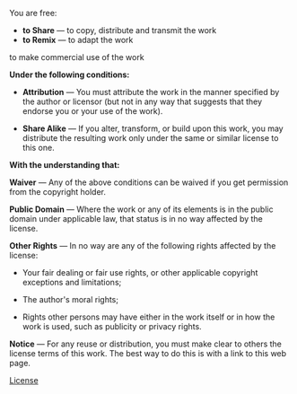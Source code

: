 You are free:

 - **to Share** — to copy, distribute and transmit the work
 - **to Remix** — to adapt the work
 
to make commercial use of the work

**Under the following conditions:**

 - **Attribution** — You must attribute the work in the manner specified 
 by the author or licensor (but not in any way that suggests that they 
 endorse you or your use of the work).

 - **Share Alike** — If you alter, transform, or build upon this work, 
 you may distribute the resulting work only under the same or similar 
 license to this one.

**With the understanding that:**

**Waiver** — Any of the above conditions can be waived if you get 
permission from the copyright holder.

**Public Domain** — Where the work or any of its elements is in the 
public domain under applicable law, that status is in no way affected by the license.

**Other Rights** — In no way are any of the following rights affected 
by the license:

 - Your fair dealing or fair use rights, or other applicable copyright 
 exceptions and limitations;

 - The author's moral rights;

 - Rights other persons may have either in the work itself or in how the 
 work is used, such as publicity or privacy rights.

**Notice** — For any reuse or distribution, you must make clear to others 
the license terms of this work. The best way to do this is with a link 
to this web page.


[License](http://creativecommons.org/licenses/by-sa/3.0/)
